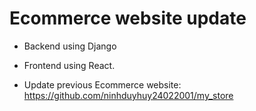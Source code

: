 # Ecommerce website update

-   Backend using Django
-   Frontend using React.

-   Update previous Ecommerce website: https://github.com/ninhduyhuy24022001/my_store
